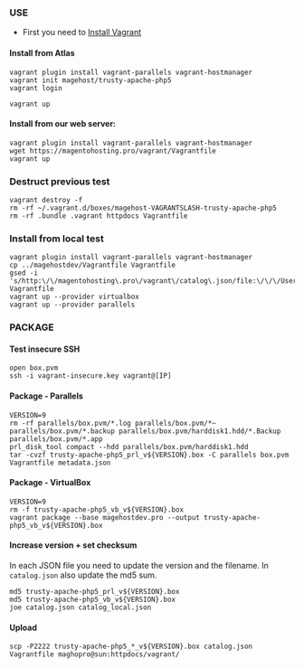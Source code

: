 ### USE

* First you need to [Install Vagrant](http://www.vagrantup.com/download)

#### Install from Atlas
```
vagrant plugin install vagrant-parallels vagrant-hostmanager
vagrant init magehost/trusty-apache-php5
vagrant login

vagrant up
```

#### Install from our web server:
```
vagrant plugin install vagrant-parallels vagrant-hostmanager
wget https://magentohosting.pro/vagrant/Vagrantfile
vagrant up
```

### Destruct previous test
```
vagrant destroy -f
rm -rf ~/.vagrant.d/boxes/magehost-VAGRANTSLASH-trusty-apache-php5
rm -rf .bundle .vagrant httpdocs Vagrantfile
```

### Install from local test
```
vagrant plugin install vagrant-parallels vagrant-hostmanager
cp ../magehostdev/Vagrantfile Vagrantfile
gsed -i 's/http:\/\/magentohosting\.pro\/vagrant\/catalog\.json/file:\/\/\/Users\/jeroen\/vagrant\/magehostdev\/catalog_local\.json/g' Vagrantfile
vagrant up --provider virtualbox
vagrant up --provider parallels
```

### PACKAGE

#### Test insecure SSH
```
open box.pvm
ssh -i vagrant-insecure.key vagrant@[IP]
```

#### Package - Parallels
```
VERSION=9
rm -rf parallels/box.pvm/*.log parallels/box.pvm/*~ parallels/box.pvm/*.backup parallels/box.pvm/harddisk1.hdd/*.Backup parallels/box.pvm/*.app
prl_disk_tool compact --hdd parallels/box.pvm/harddisk1.hdd
tar -cvzf trusty-apache-php5_prl_v${VERSION}.box -C parallels box.pvm Vagrantfile metadata.json
```

#### Package - VirtualBox
```
VERSION=9
rm -f trusty-apache-php5_vb_v${VERSION}.box
vagrant package --base magehostdev.pro --output trusty-apache-php5_vb_v${VERSION}.box
```

#### Increase version + set checksum
In each JSON file you need to update the version and the filename. In `catalog.json` also update the md5 sum.
```
md5 trusty-apache-php5_prl_v${VERSION}.box
md5 trusty-apache-php5_vb_v${VERSION}.box
joe catalog.json catalog_local.json
```

#### Upload
```
scp -P2222 trusty-apache-php5_*_v${VERSION}.box catalog.json Vagrantfile maghopro@sun:httpdocs/vagrant/
```
